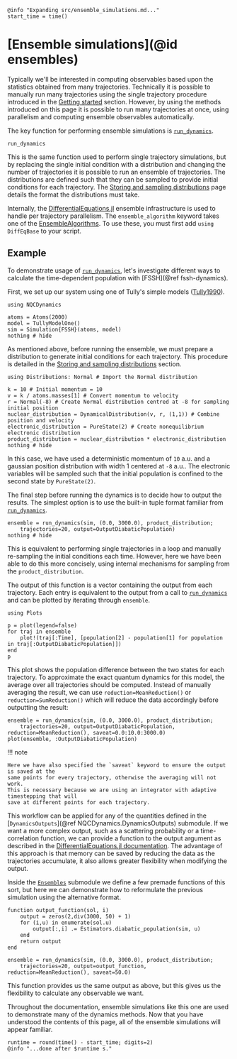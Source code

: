 ```@setup logging
@info "Expanding src/ensemble_simulations.md..."
start_time = time()
```
# [Ensemble simulations](@id ensembles)

Typically we'll be interested in computing observables based upon the statistics
obtained from many trajectories.
Technically it is possible to manually run many trajectories using the single trajectory
procedure introduced in the [Getting started](@ref) section.
However, by using the methods introduced on this page it is possible to run many trajectories
at once, using parallelism and computing ensemble observables automatically.

The key function for performing ensemble simulations is [`run_dynamics`](@ref).

```@docs
run_dynamics
```

This is the same function used to perform single trajectory simulations, but by replacing the single initial condition with a distribution
and changing the number of trajectories it is possible to run an ensemble of trajectories.
The distributions are defined such that they can be sampled to provide initial conditions for each trajectory.
The [Storing and sampling distributions](@ref) page details the format the distributions must take.

Internally, the [DifferentialEquations.jl](https://diffeq.sciml.ai/stable/features/ensemble/#Performing-an-Ensemble-Simulation)
ensemble infrastructure is used to handle per trajectory parallelism.
The `ensemble_algorithm` keyword takes one of the [EnsembleAlgorithms](https://diffeq.sciml.ai/stable/features/ensemble/#EnsembleAlgorithms).
To use these, you must first add `using DiffEqBase` to your script.

## Example

To demonstrate usage of [`run_dynamics`](@ref), let's investigate different ways to calculate the time-dependent population
with [FSSH](@ref fssh-dynamics).

First, we set up our system using one of Tully's simple models ([Tully1990](@cite)).
```@example ensemble
using NQCDynamics

atoms = Atoms(2000)
model = TullyModelOne()
sim = Simulation{FSSH}(atoms, model)
nothing # hide
```

As mentioned above, before running the ensemble, we must prepare a distribution to generate
initial conditions for each trajectory.
This procedure is detailed in the [Storing and sampling distributions](@ref) section.
```@example ensemble
using Distributions: Normal # Import the Normal distribution

k = 10 # Initial momentum = 10
v = k / atoms.masses[1] # Convert momentum to velocity
r = Normal(-8) # Create Normal distribution centred at -8 for sampling initial position
nuclear_distribution = DynamicalDistribution(v, r, (1,1)) # Combine position and velocity
electronic_distribution = PureState(2) # Create nonequilibrium electronic distribution
product_distribution = nuclear_distribution * electronic_distribution
nothing # hide
```
In this case, we have used a deterministic momentum of ``10`` a.u. and a
gaussian position distribution with width 1 centered at ``-8`` a.u..
The electronic variables will be sampled such that the initial population is confined
to the second state by `PureState(2)`.

The final step before running the dynamics is to decide how to output the results.
The simplest option is to use the built-in tuple format familiar from [`run_dynamics`](@ref).
```@example ensemble
ensemble = run_dynamics(sim, (0.0, 3000.0), product_distribution;
    trajectories=20, output=OutputDiabaticPopulation)
nothing # hide
```
This is equivalent to performing single trajectories in a loop and manually re-sampling the initial conditions each time.
However, here we have been able to do this more concisely, using internal mechanisms for sampling from the `product_distribution`.

The output of this function is a vector containing the output from each trajectory.
Each entry is equivalent to the output from a call to [`run_dynamics`](@ref) and 
can be plotted by iterating through `ensemble`.
```@example ensemble
using Plots

p = plot(legend=false)
for traj in ensemble
    plot!(traj[:Time], [population[2] - population[1] for population in traj[:OutputDiabaticPopulation]])
end
p
```
This plot shows the population difference between the two states for each trajectory.
To approximate the exact quantum dynamics for this model, the average over all trajectories should be computed.
Instead of manually averaging the result, we can use `reduction=MeanReduction()` or `reduction=SumReduction()`
which will reduce the data accordingly before outputting the result:
```@example ensemble
ensemble = run_dynamics(sim, (0.0, 3000.0), product_distribution;
    trajectories=20, output=OutputDiabaticPopulation, reduction=MeanReduction(), saveat=0.0:10.0:3000.0)
plot(ensemble, :OutputDiabaticPopulation)
```

!!! note

    Here we have also specified the `saveat` keyword to ensure the output is saved at the
    same points for every trajectory, otherwise the averaging will not work.
    This is necessary because we are using an integrator with adaptive timestepping that will
    save at different points for each trajectory.

This workflow can be applied for any of the quantities defined in the [`DynamicsOutputs`](@ref NQCDynamics.DynamicsOutputs) submodule.
If we want a more complex output, such as a scattering probability or a time-correlation function,
we can provide a function to the output argument as described in the
[DifferentialEquations.jl documentation](https://diffeq.sciml.ai/stable/features/ensemble/#Building-a-Problem).
The advantage of this approach is that memory can be saved by reducing the data as the trajectories accumulate,
it also allows greater flexibility when modifying the output.

Inside the [`Ensembles`](@ref) submodule we define a few premade functions of this sort, but here
we can demonstrate how to reformulate the previous simulation using the alternative format.
```@example ensemble
function output_function(sol, i)
    output = zeros(2,div(3000, 50) + 1)
    for (i,u) in enumerate(sol.u)
        output[:,i] .= Estimators.diabatic_population(sim, u)
    end
    return output
end

ensemble = run_dynamics(sim, (0.0, 3000.0), product_distribution;
    trajectories=20, output=output_function, reduction=MeanReduction(), saveat=50.0)
```
This function provides us the same output as above, but this gives us the flexibility to calculate any observable we want.

Throughout the documentation, ensemble simulations like this one are used to demonstrate
many of the dynamics methods.
Now that you have understood the contents of this page, all of the ensemble simulations
will appear familiar.
```@setup logging
runtime = round(time() - start_time; digits=2)
@info "...done after $runtime s."
```
